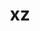---
title: "xz"
layout: cache
categories: [package, develop]
meta: {"versions": ["5.4.1"], "compilers": ["apple-clang@=14.0.0", "gcc@=11.1.0", "gcc@=11.3.0", "gcc@=11.4.0", "gcc@=12.1.0", "gcc@=7.3.1", "gcc@=7.5.0", "oneapi@=2023.2.0"], "oss": ["amzn2", "ubuntu18.04", "ubuntu20.04", "ubuntu22.04", "ventura"], "platforms": ["darwin", "linux"], "targets": ["aarch64", "neoverse_n1", "neoverse_v1", "ppc64le", "x86_64", "x86_64_v3"], "stacks": ["aws-isc", "aws-isc-aarch64", "build_systems", "data-vis-sdk", "e4s", "e4s-arm", "e4s-neoverse_v1", "e4s-oneapi", "e4s-power", "gpu-tests", "ml-darwin-aarch64-mps", "ml-linux-x86_64-cpu", "ml-linux-x86_64-cuda", "ml-linux-x86_64-rocm", "radiuss", "radiuss-aws", "radiuss-aws-aarch64", "root", "tutorial"], "num_specs": 16, "num_specs_by_stack": {"ml-darwin-aarch64-mps": 1, "root": 16, "aws-isc-aarch64": 2, "radiuss-aws-aarch64": 2, "radiuss-aws": 1, "aws-isc": 1, "radiuss": 1, "build_systems": 1, "e4s-arm": 1, "e4s-neoverse_v1": 1, "e4s-power": 1, "data-vis-sdk": 1, "e4s-oneapi": 1, "e4s": 1, "gpu-tests": 1, "ml-linux-x86_64-rocm": 1, "ml-linux-x86_64-cuda": 1, "tutorial": 2, "ml-linux-x86_64-cpu": 1}}
spec_details: [{"hash": "wq6knt3mpz4yvygzezkaqg2m5facsqce", "compiler": "apple-clang@=14.0.0", "versions": ["5.4.1"], "os": "ventura", "platform": "darwin", "target": "aarch64", "variants": ["build_system=autotools", "libs=shared,static", "~pic"], "stacks": ["ml-darwin-aarch64-mps", "root"], "size": "-", "tarball": "https://binaries.spack.io/develop/build_cache/darwin-ventura-aarch64/apple-clang-14.0.0/xz-5.4.1/darwin-ventura-aarch64-apple-clang-14.0.0-xz-5.4.1-wq6knt3mpz4yvygzezkaqg2m5facsqce.spack"}, {"hash": "4kamyamnosf2yo5agfrdvz45zlbintj5", "compiler": "gcc@=7.3.1", "versions": ["5.4.1"], "os": "amzn2", "platform": "linux", "target": "aarch64", "variants": ["build_system=autotools", "libs=shared,static", "+pic"], "stacks": ["aws-isc-aarch64", "root"], "size": "-", "tarball": "https://binaries.spack.io/develop/build_cache/linux-amzn2-aarch64/gcc-7.3.1/xz-5.4.1/linux-amzn2-aarch64-gcc-7.3.1-xz-5.4.1-4kamyamnosf2yo5agfrdvz45zlbintj5.spack"}, {"hash": "36vxyvcehsf4nf7pdmxp3jsh3ycgbh3e", "compiler": "gcc@=7.3.1", "versions": ["5.4.1"], "os": "amzn2", "platform": "linux", "target": "aarch64", "variants": ["build_system=autotools", "libs=shared,static", "~pic"], "stacks": ["radiuss-aws-aarch64", "root"], "size": "-", "tarball": "https://binaries.spack.io/develop/build_cache/linux-amzn2-aarch64/gcc-7.3.1/xz-5.4.1/linux-amzn2-aarch64-gcc-7.3.1-xz-5.4.1-36vxyvcehsf4nf7pdmxp3jsh3ycgbh3e.spack"}, {"hash": "3uiq55aoqcd33hdpwtwud2s64i6ktqgg", "compiler": "gcc@=7.3.1", "versions": ["5.4.1"], "os": "amzn2", "platform": "linux", "target": "neoverse_n1", "variants": ["build_system=autotools", "libs=shared,static", "~pic"], "stacks": ["radiuss-aws-aarch64", "root"], "size": "-", "tarball": "https://binaries.spack.io/develop/build_cache/linux-amzn2-neoverse_n1/gcc-7.3.1/xz-5.4.1/linux-amzn2-neoverse_n1-gcc-7.3.1-xz-5.4.1-3uiq55aoqcd33hdpwtwud2s64i6ktqgg.spack"}, {"hash": "sudhvtqvjk3egnuexfrguclgcok5z2m2", "compiler": "gcc@=7.3.1", "versions": ["5.4.1"], "os": "amzn2", "platform": "linux", "target": "neoverse_n1", "variants": ["build_system=autotools", "libs=shared,static", "+pic"], "stacks": ["aws-isc-aarch64", "root"], "size": "-", "tarball": "https://binaries.spack.io/develop/build_cache/linux-amzn2-neoverse_n1/gcc-7.3.1/xz-5.4.1/linux-amzn2-neoverse_n1-gcc-7.3.1-xz-5.4.1-sudhvtqvjk3egnuexfrguclgcok5z2m2.spack"}, {"hash": "2woqo3dd56y5gxzgfymodiokfzv7wdng", "compiler": "gcc@=7.3.1", "versions": ["5.4.1"], "os": "amzn2", "platform": "linux", "target": "x86_64_v3", "variants": ["build_system=autotools", "libs=shared,static", "~pic"], "stacks": ["root", "radiuss-aws"], "size": "-", "tarball": "https://binaries.spack.io/develop/build_cache/linux-amzn2-x86_64_v3/gcc-7.3.1/xz-5.4.1/linux-amzn2-x86_64_v3-gcc-7.3.1-xz-5.4.1-2woqo3dd56y5gxzgfymodiokfzv7wdng.spack"}, {"hash": "hxczfeno5leyc67dhctl7aarcc5ffcfj", "compiler": "gcc@=7.3.1", "versions": ["5.4.1"], "os": "amzn2", "platform": "linux", "target": "x86_64_v3", "variants": ["build_system=autotools", "libs=shared,static", "+pic"], "stacks": ["aws-isc", "root"], "size": "-", "tarball": "https://binaries.spack.io/develop/build_cache/linux-amzn2-x86_64_v3/gcc-7.3.1/xz-5.4.1/linux-amzn2-x86_64_v3-gcc-7.3.1-xz-5.4.1-hxczfeno5leyc67dhctl7aarcc5ffcfj.spack"}, {"hash": "usnpq3nb7kb7mpgwqufi77aveixuavth", "compiler": "gcc@=7.5.0", "versions": ["5.4.1"], "os": "ubuntu18.04", "platform": "linux", "target": "x86_64_v3", "variants": ["build_system=autotools", "libs=shared,static", "~pic"], "stacks": ["radiuss", "root", "build_systems"], "size": "-", "tarball": "https://binaries.spack.io/develop/build_cache/linux-ubuntu18.04-x86_64_v3/gcc-7.5.0/xz-5.4.1/linux-ubuntu18.04-x86_64_v3-gcc-7.5.0-xz-5.4.1-usnpq3nb7kb7mpgwqufi77aveixuavth.spack"}, {"hash": "nk4xugt7tdxeq2s2l2sf7g5j2aue6soe", "compiler": "gcc@=11.4.0", "versions": ["5.4.1"], "os": "ubuntu20.04", "platform": "linux", "target": "aarch64", "variants": ["build_system=autotools", "libs=shared,static", "+pic"], "stacks": ["e4s-arm", "root"], "size": "-", "tarball": "https://binaries.spack.io/develop/build_cache/linux-ubuntu20.04-aarch64/gcc-11.4.0/xz-5.4.1/linux-ubuntu20.04-aarch64-gcc-11.4.0-xz-5.4.1-nk4xugt7tdxeq2s2l2sf7g5j2aue6soe.spack"}, {"hash": "25pt6hvucjriw2wktfnphdpf4m3ixbzh", "compiler": "gcc@=11.4.0", "versions": ["5.4.1"], "os": "ubuntu20.04", "platform": "linux", "target": "neoverse_v1", "variants": ["build_system=autotools", "libs=shared,static", "+pic"], "stacks": ["root", "e4s-neoverse_v1"], "size": "-", "tarball": "https://binaries.spack.io/develop/build_cache/linux-ubuntu20.04-neoverse_v1/gcc-11.4.0/xz-5.4.1/linux-ubuntu20.04-neoverse_v1-gcc-11.4.0-xz-5.4.1-25pt6hvucjriw2wktfnphdpf4m3ixbzh.spack"}, {"hash": "qbqknr6lngtrr5v6mjjytepiwt5zqtjo", "compiler": "gcc@=11.1.0", "versions": ["5.4.1"], "os": "ubuntu20.04", "platform": "linux", "target": "ppc64le", "variants": ["build_system=autotools", "libs=shared,static", "+pic"], "stacks": ["root", "e4s-power"], "size": "-", "tarball": "https://binaries.spack.io/develop/build_cache/linux-ubuntu20.04-ppc64le/gcc-11.1.0/xz-5.4.1/linux-ubuntu20.04-ppc64le-gcc-11.1.0-xz-5.4.1-qbqknr6lngtrr5v6mjjytepiwt5zqtjo.spack"}, {"hash": "3frynddaezbzfs5b6osdaqmkhawncsyn", "compiler": "gcc@=11.1.0", "versions": ["5.4.1"], "os": "ubuntu20.04", "platform": "linux", "target": "x86_64_v3", "variants": ["build_system=autotools", "libs=shared,static", "~pic"], "stacks": ["data-vis-sdk", "root"], "size": "-", "tarball": "https://binaries.spack.io/develop/build_cache/linux-ubuntu20.04-x86_64_v3/gcc-11.1.0/xz-5.4.1/linux-ubuntu20.04-x86_64_v3-gcc-11.1.0-xz-5.4.1-3frynddaezbzfs5b6osdaqmkhawncsyn.spack"}, {"hash": "37gzcn6vkukd4x3z76rxy4qevc6by6ry", "compiler": "oneapi@=2023.2.0", "versions": ["5.4.1"], "os": "ubuntu20.04", "platform": "linux", "target": "x86_64", "variants": ["build_system=autotools", "libs=shared,static", "+pic"], "stacks": ["root", "e4s-oneapi"], "size": "-", "tarball": "https://binaries.spack.io/develop/build_cache/linux-ubuntu20.04-x86_64/oneapi-2023.2.0/xz-5.4.1/linux-ubuntu20.04-x86_64-oneapi-2023.2.0-xz-5.4.1-37gzcn6vkukd4x3z76rxy4qevc6by6ry.spack"}, {"hash": "kan3yz7mflbjba5gq7lhiucubkosrgrx", "compiler": "gcc@=11.1.0", "versions": ["5.4.1"], "os": "ubuntu20.04", "platform": "linux", "target": "x86_64_v3", "variants": ["build_system=autotools", "libs=shared,static", "+pic"], "stacks": ["e4s", "root", "gpu-tests"], "size": "-", "tarball": "https://binaries.spack.io/develop/build_cache/linux-ubuntu20.04-x86_64_v3/gcc-11.1.0/xz-5.4.1/linux-ubuntu20.04-x86_64_v3-gcc-11.1.0-xz-5.4.1-kan3yz7mflbjba5gq7lhiucubkosrgrx.spack"}, {"hash": "h2ka53rt7uqxdhspj2ix2qmrd43ipng3", "compiler": "gcc@=11.3.0", "versions": ["5.4.1"], "os": "ubuntu22.04", "platform": "linux", "target": "x86_64_v3", "variants": ["build_system=autotools", "libs=shared,static", "~pic"], "stacks": ["ml-linux-x86_64-rocm", "ml-linux-x86_64-cuda", "tutorial", "root", "ml-linux-x86_64-cpu"], "size": "-", "tarball": "https://binaries.spack.io/develop/build_cache/linux-ubuntu22.04-x86_64_v3/gcc-11.3.0/xz-5.4.1/linux-ubuntu22.04-x86_64_v3-gcc-11.3.0-xz-5.4.1-h2ka53rt7uqxdhspj2ix2qmrd43ipng3.spack"}, {"hash": "u3yemjyojbirtky6dzncppxu4kpn27sr", "compiler": "gcc@=12.1.0", "versions": ["5.4.1"], "os": "ubuntu22.04", "platform": "linux", "target": "x86_64_v3", "variants": ["build_system=autotools", "libs=shared,static", "~pic"], "stacks": ["tutorial", "root"], "size": "-", "tarball": "https://binaries.spack.io/develop/build_cache/linux-ubuntu22.04-x86_64_v3/gcc-12.1.0/xz-5.4.1/linux-ubuntu22.04-x86_64_v3-gcc-12.1.0-xz-5.4.1-u3yemjyojbirtky6dzncppxu4kpn27sr.spack"}]
---